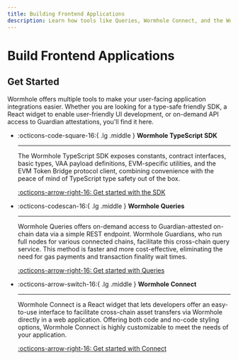 ```yaml
---
title: Building Frontend Applications
description: Learn how tools like Queries, Wormhole Connect, and the Wormhole SDK come together to build frontend applications with seamless interoperability.
---
```


# Build Frontend Applications

## Get Started

Wormhole offers multiple tools to make your user-facing application integrations easier. Whether you are looking for a type-safe friendly SDK, a React widget to enable user-friendly UI development, or on-demand API access to Guardian attestations, you'll find it here.

<div class="grid cards" markdown>

-   :octicons-code-square-16:{ .lg .middle } **Wormhole TypeScript SDK**

    ---

    The Wormhole TypeScript SDK exposes constants, contract interfaces, basic types, VAA payload definitions, EVM-specific utilities, and the EVM Token Bridge protocol client, combining convenience with the peace of mind of TypeScript type safety out of the box.

    [:octicons-arrow-right-16: Get started with the SDK](/docs/build/applications/wormhole-sdk/)

</div>

<div class="grid cards" markdown>

-   :octicons-codescan-16:{ .lg .middle } **Wormhole Queries**

    ---

    Wormhole Queries offers on-demand access to Guardian-attested on-chain data via a simple REST endpoint. Wormhole Guardians, who run full nodes for various connected chains, facilitate this cross-chain query service. This method is faster and more cost-effective, eliminating the need for gas payments and transaction finality wait times.

    [:octicons-arrow-right-16: Get started with Queries](/docs/build/applications/queries/)

</div>

<div class="grid cards" markdown>

-   :octicons-arrow-switch-16:{ .lg .middle } **Wormhole Connect**

    ---

    Wormhole Connect is a React widget that lets developers offer an easy-to-use interface to facilitate cross-chain asset transfers via Wormhole directly in a web application. Offering both code and no-code styling options, Wormhole Connect is highly customizable to meet the needs of your application.

    [:octicons-arrow-right-16: Get started with Connect](/docs/build/applications/connect/)

</div>
